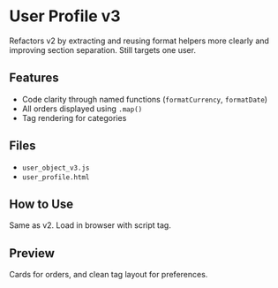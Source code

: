 # User Profile v3

Refactors v2 by extracting and reusing format helpers more clearly and improving section separation. Still targets one user.

## Features
- Code clarity through named functions (`formatCurrency`, `formatDate`)
- All orders displayed using `.map()`
- Tag rendering for categories

## Files
- `user_object_v3.js`
- `user_profile.html`

## How to Use
Same as v2. Load in browser with script tag.

## Preview
Cards for orders, and clean tag layout for preferences.
